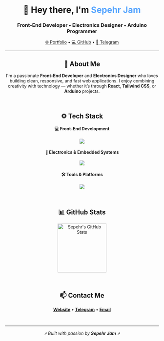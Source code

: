 <!-- Profile Header -->
<h1 align="center">👋 Hey there, I'm <span style="color:#58a6ff;">Sepehr Jam</span></h1>
<h3 align="center">Front-End Developer • Electronics Designer • Arduino Programmer</h3>

<p align="center">
  <a href="https://sepehrjam.github.io" target="_blank">🌐 Portfolio</a> • 
  <a href="https://github.com/SepehrJam" target="_blank">💻 GitHub</a> • 
  <a href="https://t.me/SepehrGJM" target="_blank">💬 Telegram</a>
</p>

<hr/>

<!-- About Me -->
<h2 align="center">🧠 About Me</h2>

<p align="center">
  I'm a passionate <b>Front-End Developer</b> and <b>Electronics Designer</b> who loves building clean, responsive, and fast web applications.  
  I enjoy combining creativity with technology — whether it’s through <b>React</b>, <b>Tailwind CSS</b>, or <b>Arduino</b> projects.
</p>

<br/>

<!-- Tech Stack -->
<h2 align="center">⚙️ Tech Stack</h2>

<h4 align="center">💻 Front-End Development</h4>
<p align="center">
  <img src="https://skillicons.dev/icons?i=html,css,js,react,vite,tailwind" />
</p>

<h4 align="center">🔌 Electronics & Embedded Systems</h4>
<p align="center">
  <img src="https://skillicons.dev/icons?i=arduino,proteus" />
</p>

<h4 align="center">🛠 Tools & Platforms</h4>
<p align="center">
  <img src="https://skillicons.dev/icons?i=git,github,vscode" />
</p>

<br/>

<!-- GitHub Stats -->
<h2 align="center">📊 GitHub Stats</h2>

<p align="center">
 <img src="https://github-readme-stats.vercel.app/api/top-langs/?username=SepehrJam&layout=compact&theme=tokyonight" alt="Sepehr's GitHub Stats" height="160"/>
</p>

<br/>

<!-- Contact -->
<h2 align="center">📫 Contact Me</h2>

<p align="center">
  <a href="https://sepehrjam.github.io" target="_blank"><b>Website</b></a> • 
  <a href="https://t.me/SepehrGJM" target="_blank"><b>Telegram</b></a> • 
  <a href="mailto:sghafarian674@gmail.com"><b>Email</b></a>
</p>

<br/>

<hr/>

<p align="center">
  <i>⚡ Built with passion by <b>Sepehr Jam</b> ⚡</i>
</p>
